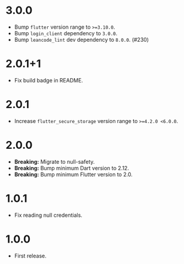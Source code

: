 # 3.0.0

- Bump `flutter` version range to `>=3.10.0`.
- Bump `login_client` dependency to `3.0.0`.  
- Bump `leancode_lint` dev dependency to `8.0.0`. (#230)

# 2.0.1+1

- Fix build badge in README.

# 2.0.1

- Increase `flutter_secure_storage` version range to `>=4.2.0 <6.0.0`.

# 2.0.0

- **Breaking:** Migrate to null-safety.
- **Breaking:** Bump minimum Dart version to 2.12.
- **Breaking:** Bump minimum Flutter version to 2.0.

# 1.0.1

- Fix reading null credentials.

# 1.0.0

- First release.
